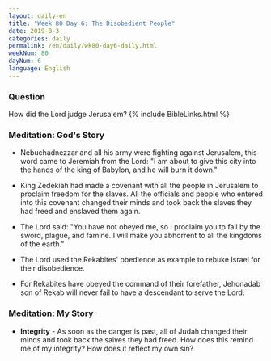 ```yaml
---
layout: daily-en
title: "Week 80 Day 6: The Disobedient People"
date: 2019-8-3 
categories: daily
permalink: /en/daily/wk80-day6-daily.html
weekNum: 80
dayNum: 6
language: English
---
```


### Question     
How did the Lord judge Jerusalem?
{% include BibleLinks.html %} 

### Meditation: God's Story   
+ Nebuchadnezzar and all his army were fighting against Jerusalem, this word came to Jeremiah from the Lord: "I am about to give this city into the hands of the king of Babylon, and he will burn it down." 

+ King Zedekiah had made a covenant with all the people in Jerusalem to proclaim freedom for the slaves. All the officials and people who entered into this covenant changed their minds and took back the slaves they had freed and enslaved them again. 

+ The Lord said: "You have not obeyed me, so I proclaim you to fall by the sword, plague, and famine. I will make you abhorrent to all the kingdoms of the earth." 

+ The Lord used the Rekabites' obedience as example to rebuke Israel for their disobedience. 

+ For Rekabites have obeyed the command of their forefather, Jehonadab son of Rekab will never fail to have a descendant to serve the Lord. 

### Meditation: My Story   
+ **Integrity** - As soon as the danger is past, all of Judah changed their minds and took back the salves they had freed. How does this remind me of my integrity? How does it reflect my own sin? 
